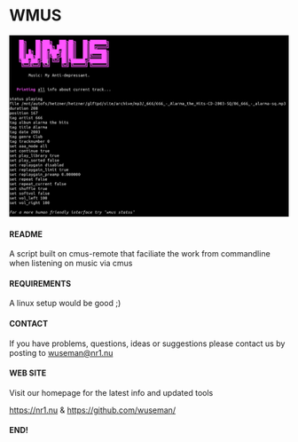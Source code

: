 # WMUS

![Screenshot](.preview/wmus.png)

#### README

A script built on cmus-remote that faciliate the work from commandline when listening on music via cmus

#### REQUIREMENTS

A linux setup would be good ;)

#### CONTACT 

If you have problems, questions, ideas or suggestions please contact
us by posting to wuseman@nr1.nu

#### WEB SITE

Visit our homepage for the latest info and updated tools

https://nr1.nu & https://github.com/wuseman/

#### END!

